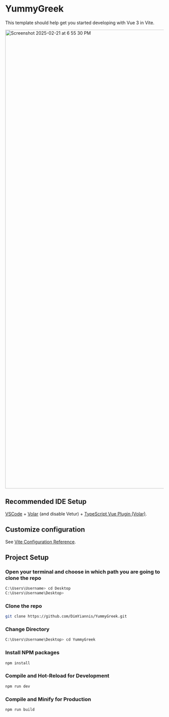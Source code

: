 # YummyGreek

This template should help get you started developing with Vue 3 in Vite.

<img width="1461" alt="Screenshot 2025-02-21 at 6 55 30 PM" src="https://github.com/user-attachments/assets/4a7f0964-5a1a-4d95-9aa4-77a66b3bef85" />

## Recommended IDE Setup

[VSCode](https://code.visualstudio.com/) + [Volar](https://marketplace.visualstudio.com/items?itemName=Vue.volar) (and disable Vetur) + [TypeScript Vue Plugin (Volar)](https://marketplace.visualstudio.com/items?itemName=Vue.vscode-typescript-vue-plugin).

## Customize configuration

See [Vite Configuration Reference](https://vitejs.dev/config/).

## Project Setup

### Open your terminal and choose in which path you are going to clone the repo

```sh
C:\Users\Username> cd Desktop
C:\Users\Username\Desktop>
```
### Clone the repo

```sh
git clone https://github.com/DimYiannis/YummyGreek.git
```

### Change Directory 

```sh
C:\Users\Username\Desktop> cd YummyGreek
```



### Install NPM packages

```sh
npm install
```

### Compile and Hot-Reload for Development

```sh
npm run dev
```

### Compile and Minify for Production

```sh
npm run build
```
